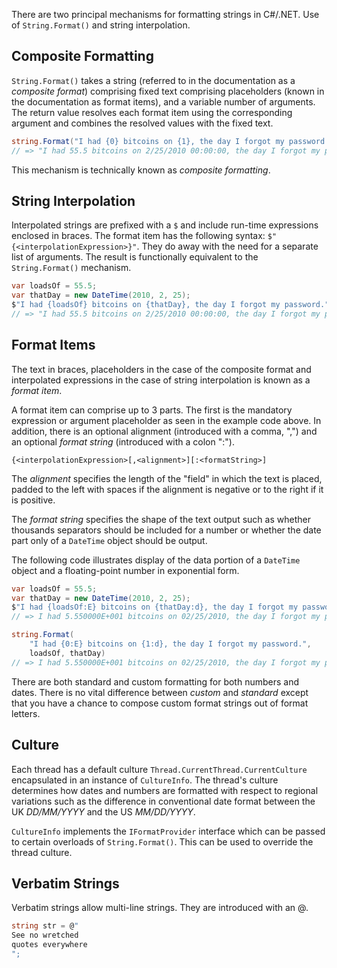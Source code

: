 There are two principal mechanisms for formatting strings in C#/.NET. Use of `String.Format()` and string interpolation.

## Composite Formatting

`String.Format()` takes a string (referred to in the documentation as a _composite format_) comprising fixed text comprising placeholders (known in the documentation as format items), and a variable number of arguments. The return value resolves each format item using the corresponding argument and combines the resolved values with the fixed text.

```csharp
string.Format("I had {0} bitcoins on {1}, the day I forgot my password.", 55.5, new DateTime(2010, 2, 25));
// => "I had 55.5 bitcoins on 2/25/2010 00:00:00, the day I forgot my password." - invariant culture
```

This mechanism is technically known as _composite formatting_.

## String Interpolation

Interpolated strings are prefixed with a `$` and include run-time expressions enclosed in braces. The format item has the following syntax: `$"{<interpolationExpression>}"`. They do away with the need for a separate list of arguments. The result is functionally equivalent to the `String.Format()` mechanism.

```csharp
var loadsOf = 55.5;
var thatDay = new DateTime(2010, 2, 25);
$"I had {loadsOf} bitcoins on {thatDay}, the day I forgot my password."
// => "I had 55.5 bitcoins on 2/25/2010 00:00:00, the day I forgot my password." - invariant culture
```

## Format Items

The text in braces, placeholders in the case of the composite format and interpolated expressions in the case of string interpolation is known as a _format item_.

A format item can comprise up to 3 parts. The first is the mandatory expression or argument placeholder as seen in the example code above. In addition, there is an optional alignment (introduced with a comma, ",") and an optional _format string_ (introduced with a colon ":").

`{<interpolationExpression>[,<alignment>][:<formatString>]`

The _alignment_ specifies the length of the "field" in which the text is placed, padded to the left with spaces if the alignment is negative or to the right if it is positive.

The _format string_ specifies the shape of the text output such as whether thousands separators should be included for a number or whether the date part only of a `DateTime` object should be output.

The following code illustrates display of the data portion of a `DateTime` object and a floating-point number in exponential form.

```csharp
var loadsOf = 55.5;
var thatDay = new DateTime(2010, 2, 25);
$"I had {loadsOf:E} bitcoins on {thatDay:d}, the day I forgot my password."
// => I had 5.550000E+001 bitcoins on 02/25/2010, the day I forgot my password. - invariant culture

string.Format(
    "I had {0:E} bitcoins on {1:d}, the day I forgot my password.",
    loadsOf, thatDay)
// => I had 5.550000E+001 bitcoins on 02/25/2010, the day I forgot my password. - invariant culture
```

There are both standard and custom formatting for both numbers and dates. There is no vital difference between _custom_ and _standard_ except that you have a chance to compose custom format strings out of format letters.

## Culture

Each thread has a default culture `Thread.CurrentThread.CurrentCulture` encapsulated in an instance of `CultureInfo`. The thread's culture determines how dates and numbers are formatted with respect to regional variations such as the difference in conventional date format between the UK _DD/MM/YYYY_ and the US _MM/DD/YYYY_.

`CultureInfo` implements the `IFormatProvider` interface which can be passed to certain overloads of `String.Format()`. This can be used to override the thread culture.

## Verbatim Strings

Verbatim strings allow multi-line strings. They are introduced with an @.

```csharp
string str = @"
See no wretched
quotes everywhere
";
```

